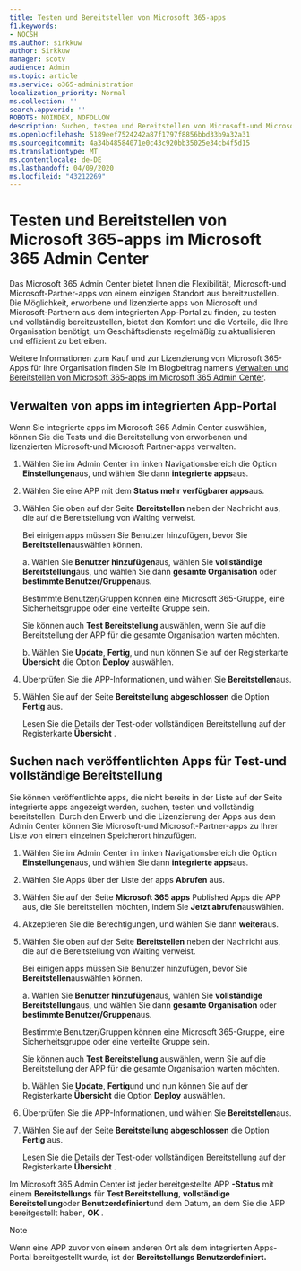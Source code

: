 ```yaml
---
title: Testen und Bereitstellen von Microsoft 365-apps
f1.keywords:
- NOCSH
ms.author: sirkkuw
author: Sirkkuw
manager: scotv
audience: Admin
ms.topic: article
ms.service: o365-administration
localization_priority: Normal
ms.collection: ''
search.appverid: ''
ROBOTS: NOINDEX, NOFOLLOW
description: Suchen, testen und Bereitstellen von Microsoft-und Microsoft-Partner-Apps für Benutzer und Gruppen in Ihrer Organisation über das integrierte apps-Portal im Microsoft 365 Admin Center.
ms.openlocfilehash: 5189eef7524242a87f1797f8856bbd33b9a32a31
ms.sourcegitcommit: 4a34b48584071e0c43c920bb35025e34cb4f5d15
ms.translationtype: MT
ms.contentlocale: de-DE
ms.lasthandoff: 04/09/2020
ms.locfileid: "43212269"
---
```

# <a name="test-and-deploy-microsoft-365-apps-in-the-microsoft-365-admin-center"></a>Testen und Bereitstellen von Microsoft 365-apps im Microsoft 365 Admin Center

Das Microsoft 365 Admin Center bietet Ihnen die Flexibilität, Microsoft-und Microsoft-Partner-apps von einem einzigen Standort aus bereitzustellen. Die Möglichkeit, erworbene und lizenzierte apps von Microsoft und Microsoft-Partnern aus dem integrierten App-Portal zu finden, zu testen und vollständig bereitzustellen, bietet den Komfort und die Vorteile, die Ihre Organisation benötigt, um Geschäftsdienste regelmäßig zu aktualisieren und effizient zu betreiben.  

Weitere Informationen zum Kauf und zur Lizenzierung von Microsoft 365-Apps für Ihre Organisation finden Sie im Blogbeitrag namens [Verwalten und Bereitstellen von Microsoft 365-apps im Microsoft 365 Admin Center](https://techcommunity.microsoft.com/t5/microsoft-365-blog/manage-and-deploy-microsoft-365-apps-from-the-microsoft-365/ba-p/1194324).
  
## <a name="manage-apps-in-the-integrated-apps-portal"></a>Verwalten von apps im integrierten App-Portal

Wenn Sie integrierte apps im Microsoft 365 Admin Center auswählen, können Sie die Tests und die Bereitstellung von erworbenen und lizenzierten Microsoft-und Microsoft Partner-apps verwalten. 

1. Wählen Sie im Admin Center im linken Navigationsbereich die Option **Einstellungen**aus, und wählen Sie dann **integrierte apps**aus. 

2. Wählen Sie eine APP mit dem **Status** **mehr verfügbarer apps**aus.

3. Wählen Sie oben auf der Seite **Bereitstellen** neben der Nachricht aus, die auf die Bereitstellung von Waiting verweist.

    Bei einigen apps müssen Sie Benutzer hinzufügen, bevor Sie **Bereitstellen**auswählen können.

    a. Wählen Sie **Benutzer hinzufügen**aus, wählen Sie **vollständige Bereitstellung**aus, und wählen Sie dann **gesamte Organisation** oder **bestimmte Benutzer/Gruppen**aus.

    Bestimmte Benutzer/Gruppen können eine Microsoft 365-Gruppe, eine Sicherheitsgruppe oder eine verteilte Gruppe sein.

    Sie können auch **Test Bereitstellung** auswählen, wenn Sie auf die Bereitstellung der APP für die gesamte Organisation warten möchten.

    b. Wählen Sie **Update**, **Fertig**, und nun können Sie auf der Registerkarte **Übersicht** die Option **Deploy** auswählen.  

4. Überprüfen Sie die APP-Informationen, und wählen Sie **Bereitstellen**aus. 

5. Wählen Sie auf der Seite **Bereitstellung abgeschlossen** die Option **Fertig** aus. 

    Lesen Sie die Details der Test-oder vollständigen Bereitstellung auf der Registerkarte **Übersicht** .

## <a name="find-published-apps-for-test-and-full-deployment"></a>Suchen nach veröffentlichten Apps für Test-und vollständige Bereitstellung 

Sie können veröffentlichte apps, die nicht bereits in der Liste auf der Seite integrierte apps angezeigt werden, suchen, testen und vollständig bereitstellen. Durch den Erwerb und die Lizenzierung der Apps aus dem Admin Center können Sie Microsoft-und Microsoft-Partner-apps zu Ihrer Liste von einem einzelnen Speicherort hinzufügen.

1. Wählen Sie im Admin Center im linken Navigationsbereich die Option **Einstellungen**aus, und wählen Sie dann **integrierte apps**aus. 

2. Wählen Sie Apps über der Liste der apps **Abrufen** aus.

3. Wählen Sie auf der Seite **Microsoft 365 apps** Published Apps die APP aus, die Sie bereitstellen möchten, indem Sie **Jetzt abrufen**auswählen.

4. Akzeptieren Sie die Berechtigungen, und wählen Sie dann **weiter**aus.

5. Wählen Sie oben auf der Seite **Bereitstellen** neben der Nachricht aus, die auf die Bereitstellung von Waiting verweist.

    Bei einigen apps müssen Sie Benutzer hinzufügen, bevor Sie **Bereitstellen**auswählen können.

    a. Wählen Sie **Benutzer hinzufügen**aus, wählen Sie **vollständige Bereitstellung**aus, und wählen Sie dann **gesamte Organisation** oder **bestimmte Benutzer/Gruppen**aus.

    Bestimmte Benutzer/Gruppen können eine Microsoft 365-Gruppe, eine Sicherheitsgruppe oder eine verteilte Gruppe sein.

    Sie können auch **Test Bereitstellung** auswählen, wenn Sie auf die Bereitstellung der APP für die gesamte Organisation warten möchten.

    b. Wählen Sie **Update**, **Fertig**und und nun können Sie auf der Registerkarte **Übersicht** die Option **Deploy** auswählen.  

6. Überprüfen Sie die APP-Informationen, und wählen Sie **Bereitstellen**aus. 

7. Wählen Sie auf der Seite **Bereitstellung abgeschlossen** die Option **Fertig** aus. 

    Lesen Sie die Details der Test-oder vollständigen Bereitstellung auf der Registerkarte **Übersicht** .

Im Microsoft 365 Admin Center ist jeder bereitgestellte APP **-Status** mit einem **Bereitstellungs** für **Test Bereitstellung**, **vollständige Bereitstellung**oder **Benutzerdefiniert**und dem Datum, an dem Sie die APP bereitgestellt haben, **OK** .

> [!NOTE]
> Wenn eine APP zuvor von einem anderen Ort als dem integrierten Apps-Portal bereitgestellt wurde, ist der **Bereitstellungs** **Benutzerdefiniert.**
  